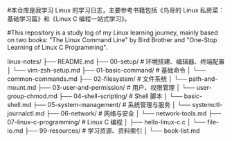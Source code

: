 
#本仓库是我学习 Linux 的学习日志，主要参考书籍包括《鸟哥的 Linux 私房菜：基础学习篇》和《Linux C 编程一站式学习》。

#This repository is a study log of my Linux learning journey, mainly based on two books: "The Linux Command Line" by Bird Brother and "One-Stop Learning of Linux C Programming".

linux-notes/
├── README.md
├── 00-setup/                  # 环境搭建、编辑器、终端配置
│   └── vim-zsh-setup.md
├── 01-basic-command/          # 基础命令
│   └── common-commands.md
├── 02-filesystem/             # 文件系统
│   └── path-and-mount.md
├── 03-user-and-permission/    # 用户、权限管理
│   └── user-group-chmod.md
├── 04-shell-scripting/        # Shell 脚本
│   └── basic-shell.md
├── 05-system-management/      # 系统管理与服务
│   └── systemctl-journalctl.md
├── 06-network/                # 网络与安全
│   └── network-tools.md
├── 07-linux-c-programming/    # Linux C 编程
│   ├── hello-linux-c.c
│   └── file-io.md
├── 99-resources/              # 学习资源、资料索引
│   └── book-list.md
